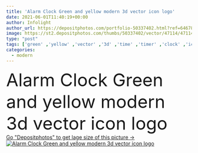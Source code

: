 ```yaml
---
title: 'Alarm Clock Green and yellow modern 3d vector icon logo'
date: 2021-06-01T11:40:19+00:00
author: Infolight
author_url: https://depositphotos.com/portfolio-50337402.html?ref=64678756
image: https://st2.depositphotos.com/thumbs/50337402/vector/47114/471142214/api_thumb_450.jpg?forcejpeg=true
type: "post"
tags: ['green' ,'yellow' ,'vector' ,'3d' ,'time' ,'timer' ,'clock' ,'icon' ,'logo' ,'eps' ,'premium' ,'Alarm clock' ,'time and date' ,'tools and utensils' ]
categories: 
  - modern
---
```

<div aling="center">
            <font size="60"> Alarm Clock Green and yellow modern 3d vector icon logo</font>   
</div>
<div>
    <a href='https://depositphotos.com/471142214/stock-illustration-alarm-clock-green-yellow-modern.html?ref=64678756' target=_blank > Go "Depositphotos" to get lage size of this picture ->
        <img href='https://depositphotos.com/471142214/stock-illustration-alarm-clock-green-yellow-modern.html?ref=64678756' src='https://st2.depositphotos.com/50337402/47114/v/950/depositphotos_471142214-stock-illustration-alarm-clock-green-yellow-modern.jpg?forcejpeg=true' alt='Alarm Clock Green and yellow modern 3d vector icon logo' >
    </a>
</div>

